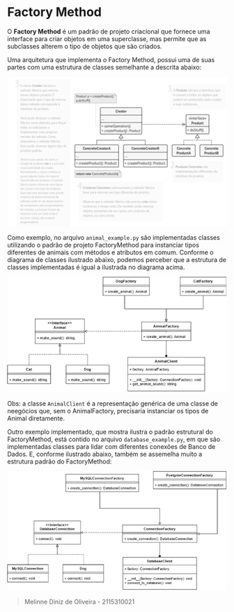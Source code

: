 # Factory Method

O **Factory Method** é um padrão de projeto
criacional que fornece uma interface para criar objetos em uma superclasse, mas permite que as subclasses alterem o tipo de objetos que são criados.

Uma arquitetura que implementa o Factory Method, possui uma de suas partes com uma estrutura de classes semelhante a descrita abaixo:

<img width="600" src="./img/base_diagram.png"/>

Como exemplo, no arquivo ```animal_example.py``` são implementadas classes utilizando o padrão de projeto FactoryMethod para instanciar tipos diferentes de animais com métodos e atributos em comum. Conforme o diagrama de classes ilustrado abaixo, podemos perceber que a estrutura de classes implementadas é igual a ilustrada no diagrama acima.

<img width="600" src="./img/animal_diagram.png"/>

Obs: a classe ```AnimalClient``` é a representação genérica de uma classe de neegócios que, sem o AnimalFactory, precisaria instanciar os tipos de Animal diretamente.


Outro exemplo implementado, que mostra ilustra o padrão estrutural do FactoryMethod, está contido no arquivo ```database_example.py```, em que são implementadas classes para lidar com diferentes conexões de Banco de Dados. E, conforme ilustrado abaixo, também se assemelha muito a estrutura padrão do FactoryMethod:

<img width="600" src="./img/database_diagram.png"/>


> Melinne Diniz de Oliveira - 2115310021



